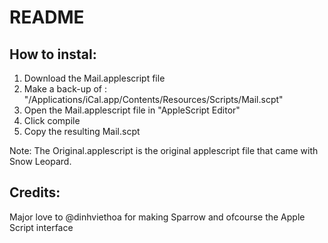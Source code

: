 # README

## How to instal:

1. Download the Mail.applescript file
2. Make a back-up of : "/Applications/iCal.app/Contents/Resources/Scripts/Mail.scpt"
3. Open the Mail.applescript file in "AppleScript Editor"
4. Click compile
5. Copy the resulting Mail.scpt

Note: The Original.applescript is the original applescript file that came with Snow Leopard.

## Credits:

Major love to @dinhviethoa for making Sparrow and ofcourse the Apple Script interface
